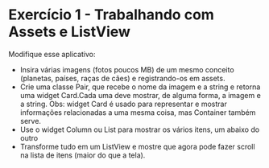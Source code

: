 # Exercício 1 - Trabalhando com Assets e ListView

Modifique esse aplicativo:

- Insira várias imagens (fotos poucos MB) de um mesmo conceito (planetas, países, raças de cães) e registrando-os em assets.
- Crie uma classe Pair, que recebe o nome da imagem e a string e retorna uma widget Card.Cada uma deve mostrar, de alguma forma, a imagem e a string. Obs: widget Card é usado para representar e mostrar informações relacionadas a uma mesma coisa, mas Container também serve.
- Use o widget Column ou List para mostrar os vários itens, um abaixo do outro
- Transforme tudo em um ListView e mostre que agora pode fazer scroll na lista de itens (maior do que a tela).

